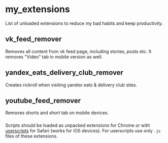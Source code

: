 # my_extensions
List of unloaded extensions to reduce my bad habits and keep productivity.
## vk_feed_remover
Removes all content from vk feed page, including stories, posts etc. It removes "Video" tab in mobile version as well.
## yandex_eats_delivery_club_remover
Creates rickroll when visiting yandex eats & delivery club sites.
## youtube_feed_remover
Removes shorts and short tab on mobile devices.
###
Scripts should be loaded as unpacked extensions for Chrome or with [userscripts](https://github.com/quoid/userscripts) for Safari (works for iOS devices). For userscripts use only `.js` files of these extensions.
